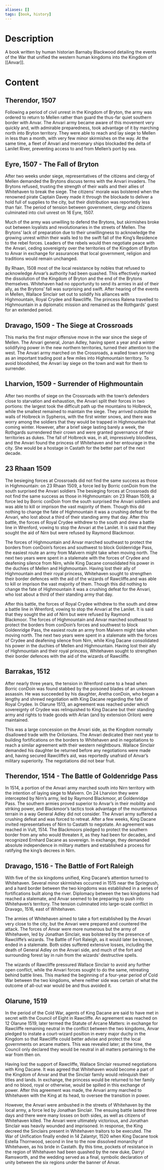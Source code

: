 ```yaml
---
aliases: []
tags: [book, history]
---
```

# Description

A book written by human historian Barnaby Blackwood detailing the events of the War that unified the western human kingdoms into the Kingdom of [[Anvar]].


# Content

## Therendor, 1507

Following a period of civil unrest in the Kingdom of Bryton, the army was ordered to return to Mellen rather than guard the thus-far quiet southern border with Anvar. The Anvari army became aware of this movement very quickly and, with admirable preparedness, took advantage of it by marching north into Bryton territory. They were able to reach and lay siege to Mellen in less than a month, with very few minor skirmishes on the way. At the same time, a fleet of Anvari and mercenary ships blockaded the delta of Lanilet River, preventing access to and from Mellen’s port by sea.


## Eyre, 1507 - The Fall of Bryton

After two weeks under siege, representatives of the citizens and clergy of Mellen demanded the Brytons discuss terms with the Anvari invaders. The Brytons refused, trusting the strength of their walls and their allies of Whitehaven to break the siege. The citizens’ morale was bolstered when the renowned pirate Captain Davey made it through the blockade to deliver a hold full of supplies to the city, but their distribution was reportedly less than fair. The period of tension between government, clergy and citizens culminated into civil unrest on 16 Eyre, 1507. 

Much of the army was unwilling to defend the Brytons, but skirmishes broke out between loyalists and revolutionaries in the streets of Mellen. The Brytons’ lack of preparation due to their unwillingness to acknowledge the growing unrest within their walls led to the swift fall of the King’s Residence to the rebel forces. Leaders of the rebels would then negotiate peace with the Anvari, ceding sovereignty over the territories of the Kingdom of Bryton to Anvar in exchange for assurances that local government, religion and traditions would remain unchanged. 

By Rhaan, 1508 most of the local resistance by nobles that refused to acknowledge Anvar’s authority had been quashed. This effectively marked the dissolution of the Kingdom of Bryton and the end of the Brytons themselves. Whitehaven had no opportunity to send its armies in aid of their ally, as the Brytons’ fall was surprising and swift. After hearing of the events in Mellen, Wallace Sinclair set out to solidify his alliances with Highmountain, Royal Crydee and Rawcliffe. The princess Ralena travelled to Highmountain in a diplomatic mission and remained as the Rothgards’ guest for an extended period.

## Dravago, 1509 - The Siege at Crossroads

This marks the first major offensive move in the war since the siege of Mellen. The Anvari general, Jonan Adley, having spent a year and a winter solidifying power in the new northern territories, turned their attention to the west. The Anvari army marched on the Crossroads, a walled town serving as an important trading post a few miles into Highmountain territory. To avoid bloodshed, the Anvari lay siege on the town and wait for them to surrender.


## Lharvion, 1509 - Surrender of Highmountain

After two months of siege on the Crossroads with the town’s defenders close to starvation and exhaustion, the Anvari split their forces in two portions: the largest took the difficult path up the mountains to Holbreck, while the smallest remained to maintain the siege. They arrived outside the walls of Holbreck in Sypheros, with the first winter snows, and there was worry among the soldiers that they would be trapped in Highmountain that coming winter. However, after a brief siege lasting barely a week, the Rothgards surrendered their crown and were granted governance of their territories as dukes. The fall of Holbreck was, in all, impressively bloodless, and the Anvari found the princess of Whitehaven and her entourage in the city. She would be a hostage in Castath for the better part of the next decade.


## 23 Rhaan 1509

The besieging forces at Crossroads did not find the same success as those in Highmountain: on 23 Rhaan 1509, a force led by Borric conDoin from the south surprised the Anvari soldiers The besieging forces at Crossroads did not find the same success as those in Highmountain: on 23 Rhaan 1509, a force led by Borric conDoin from the south surprised the Anvari soldiers and was able to kill or imprison the vast majority of them. Though this did nothing to change the fate of Highmountain it was a crushing defeat for the Anvari, who lost about a third of their standing army that day. After this battle, the forces of Royal Crydee withdrew to the south and drew a battle line in Wrenford, vowing to stop the Anvari at the Lanilet. It is said that they sought the aid of Nirn but were refused by Raymond Blackmoor. 

The forces of Highmountain and Anvar marched southeast to protect the borders from conDoin’s forces and southwest to block Goldenridge Pass, the easiest route an army from Malvern might take when moving north. The next two years were spent in a stalemate with the forces of Crydee and deafening silence from Nirn, while King Dacane consolidated his power in the duchies of Mellen and Highmountain. Having lost their ally of Highmountain and their royal princess, Whitehaven sought to strengthen their border defences with the aid of the wizards of Rawcliffe.and was able to kill or imprison the vast majority of them. Though this did nothing to change the fate of Highmountain it was a crushing defeat for the Anvari, who lost about a third of their standing army that day. 

After this battle, the forces of Royal Crydee withdrew to the south and drew a battle line in Wrenford, vowing to stop the Anvari at the Lanilet. It is said that they sought the aid of Nirn but were refused by Raymond Blackmoor. The forces of Highmountain and Anvar marched southeast to protect the borders from conDoin’s forces and southwest to block Goldenridge Pass, the easiest route an army from Malvern might take when moving north. The next two years were spent in a stalemate with the forces of Crydee and deafening silence from Nirn, while King Dacane consolidated his power in the duchies of Mellen and Highmountain. Having lost their ally of Highmountain and their royal princess, Whitehaven sought to strengthen their border defences with the aid of the wizards of Rawcliffe.


## Barrakas, 1512

After nearly three years, the tension in Wrenford came to a head when Borric conDoin was found stabbed by the poisoned blades of an unknown assassin. He was succeeded by his daughter, Aretha conDoin, who began a lengthy and shrewd negotiation with King Dacane regarding the fate of Royal Crydee. In Olarune 1513, an agreement was reached under which sovereignty of Crydee was relinquished to King Dacane but their standing army and rights to trade goods with Arlan (and by extension Orilon) were maintained. 

This was a large concession on the Anvari side, as the Kingdom normally disallowed trade with the Orilonians. The Anvari dedicated their next year to building fortifications on the borders to Whitehaven and in negotiations to reach a similar agreement with their western neightbours. Wallace Sinclair demanded his daughter be returned before any negotiations were made and, having secured Rawcliffe’s aid, was reportedly unafraid of Anvar’s military superiority. The negotiations did not bear fruit.


## Therendor, 1514 - The Battle of Goldenridge Pass

In 1514, a portion of the Anvari army marched south into Nirn territory with the intention of laying siege to Malvern. On 24 Lharvion they were intercepted by Nirn’s army, led by Raymond Blackmoor, at Goldenridge Pass. The southern armies proved superior to Anvar’s in their mobility and striking power, and Blackmoor’s tactics took advantage of the mountainous terrain in a way General Adley did not consider. The Anvari army suffered a crushing defeat and was forced to retreat. After a few weeks, King Dacane invited representatives of Nirn to Castath to negotiate. An agreement was reached in Vult, 1514. The Blackmoors pledged to protect the southern border from any who would threaten it, as they had been for decades, and recognized Ernhard Dacane as sovereign. In exchange, they demanded absolute independence in military matters and established a process for ratifying the king’s decrees in Nirn.


## Dravago, 1516 - The Battle of Fort Raleigh

With five of the six kingdoms unified, King Dacane’s attention turned to Whitehaven. Several minor skirmishes occurred in 1515 near the Springrush, and a hard border between the two kingdoms was established in a series of fortifications built along the river. Diplomacy between the two kingdoms had reached a stalemate, and Anvar seemed to be preparing to push into Whitehaven’s territory. The tension culminated into large-scale conflict in Dravago, 1516, east of Whitehaven. 

The armies of Whitehaven aimed to take a fort established by the Anvari very close to the city, but the Anvari were prepared and countered the attack. The forces of Anvar were more numerous but the army of Whitehaven, led by Jonathan Sinclair, was bolstered by the presence of Rawcliffe’s wizards. The Battle of Fort Raleigh, as it would later be known, ended in a stalemate. Both sides suffered extensive losses, including the death of General Adley on the Anvari side, and much of the fort and surrounding forest lay in ruin from the wizards’ destructive spells. 

The wizards of Rawcliffe pressured Wallace Sinclair to avoid any further open conflict, while the Anvari forces sought to do the same, retreating behind battle lines. This marked the beginning of a four-year period of Cold War between the two kingdoms, where neither side was certain of what the outcome of all-out war would be and thus avoided it.


## Olarune, 1519

In the period of the Cold War, agents of King Dacane are said to have met in secret with the Council of Eight in Rawcliffe. An agreement was reached on 12 Olarune 1519, later termed the Statute of Arcane Matters: in exchange for Rawcliffe remaining neutral in the conflict between the two kingdoms, Anvar pledged to instate a court-wizard position in every major duchy in the Kingdom so that Rawcliffe could better advise and protect the local governments on arcane matters. This was revealed later; at the time, the Council only declared they would be neutral in all matters pertaining to the war from then on. 

Having lost the support of Rawcliffe, Wallace Sinclair resumed negotiations with King Dacane. It was agreed that Whitehaven would become a part of the Kingdom of Anvar and that the Sinclair family would relinquish their titles and lands. In exchange, the princess would be returned to her family and no blood, royal or otherwise, would be spilled in this exchange of power. After this agreement was made, the Anvari army marched to Whitehaven with the King at its head, to oversee the transition in power. 

However, the Anvari were ambushed in the streets of Whitehaven by the local army, a force led by Jonathan Sinclair. The ensuing battle lasted three days and there were many losses on both sides, as well as citizens of Whitehaven killed. The Anvari were ultimately victorious, and Jonathan Sinclair was heavily wounded and imprisoned. In response, the King decreed the Sinclairs present in Whitehaven traitors to be executed. The War of Unification finally ended in 14 Zalantyr, 1520 when King Dacane took Estella Thornwood, second in line to the now dissolved monarchy of Whitehaven, as his bride in Castath. By this time, pockets of resistance in the region of Whitehaven had been quashed by the new duke, Darryl Ramsworth, and the wedding served as a final, symbolic declaration of unity between the six regions under the banner of Anvar.